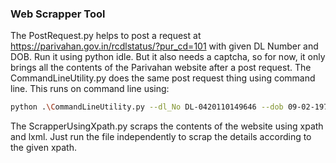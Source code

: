 ### Web Scrapper Tool

The PostRequest.py helps to post a request at https://parivahan.gov.in/rcdlstatus/?pur_cd=101 with given DL Number and DOB. Run it using python idle. 
But it also needs a captcha, so for now, it only brings all the contents of the Parivahan website after a post request. 
The CommandLineUtility.py does the same post request thing using command line. This runs on command line using:
```bash
python .\CommandLineUtility.py --dl_No DL-0420110149646 --dob 09-02-1976 --find res
```
The ScrapperUsingXpath.py scraps the contents of the website using xpath and lxml. Just run the file independently to scrap the details according to the given xpath.

